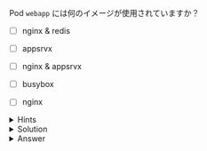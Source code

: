 Pod `webapp` には何のイメージが使用されていますか？

- [ ] nginx & redis
- [ ] appsrvx
- [ ] nginx & appsrvx
- [ ] busybox
- [ ] nginx


<details>
  <summary>Hints</summary>

`kubectl describe` コマンドを使用します。

</details>

<details>
  <summary>Solution</summary>

`kubectl describe pod webapp`{{execute}} を実行し、各コンテナで使用されているイメージを確認します。

</details>

<details>
  <summary>Answer</summary>

nginx & appsrvx

</details>
